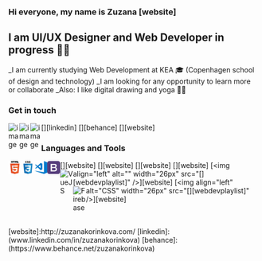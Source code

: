 ### Hi everyone, my name is Zuzana [website]

## I am UI/UX Designer and Web Developer in progress 👩‍💻
_I am currently studying Web Development at KEA 🎓 (Copenhagen school of design and technology)
_I am looking for any opportunity to learn more or collaborate
_Also: I like digital drawing and yoga 🙌🏻


### Get in touch

[<img align="left" alt="image" width="22px" src="https://cdn.jsdelivr.net/npm/simple-icons@v3/icons/linkedin.svg" />][linkedin]
[<img align="left" alt="image" width="22px" src="https://cdn.jsdelivr.net/npm/simple-icons@3.4.1/icons/behance.svg" />][behance]
[<img align="left" alt="image" width="22px" src="https://cdn.jsdelivr.net/npm/simple-icons@3.4.1/icons/zulip.svg" />][website]


### Languages and Tools
[<img align="left" alt="HTML" width="26px" src="https://raw.githubusercontent.com/github/explore/80688e429a7d4ef2fca1e82350fe8e3517d3494d/topics/html/html.png" />][website]
[<img align="left" alt="CSS" width="26px" src="https://raw.githubusercontent.com/github/explore/80688e429a7d4ef2fca1e82350fe8e3517d3494d/topics/css/css.png" />][website]
[<img align="left" alt="Visual Studio Code" width="26px" src="https://raw.githubusercontent.com/github/explore/80688e429a7d4ef2fca1e82350fe8e3517d3494d/topics/visual-studio-code/visual-studio-code.png" />][website]
[<img align="left" alt="Bootstrap" width="26px" src="https://raw.githubusercontent.com/github/explore/80688e429a7d4ef2fca1e82350fe8e3517d3494d/topics/bootstrap/bootstrap.png" />][website]
[<img align="left" alt="" width="26px" src="[<img align="left" alt="VueJS" width="26px" src="https://raw.githubusercontent.com/github/explore/80688e429a7d4ef2fca1e82350fe8e3517d3494d/topics/vue/vue.png" />][webdevplaylist]" />][website]
[<img align="left" alt="CSS" width="26px" src="[<img align="left" alt="Firebase" width="26px" src="https://raw.githubusercontent.com/github/explore/80688e429a7d4ef2fca1e82350fe8e3517d3494d/topics/firebase/firebase.png" />][webdevplaylist]" />][website]


<br/>
<br/>
[website]:http://zuzanakorinkova.com/
[linkedin]:(www.linkedin.com/in/zuzanakorinkova)
[behance]:(https://www.behance.net/zuzanakorinkova)


